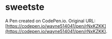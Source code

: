 # sweetste

A Pen created on CodePen.io. Original URL: [https://codepen.io/wayne514041/pen/rNxKZKK](https://codepen.io/wayne514041/pen/rNxKZKK).


